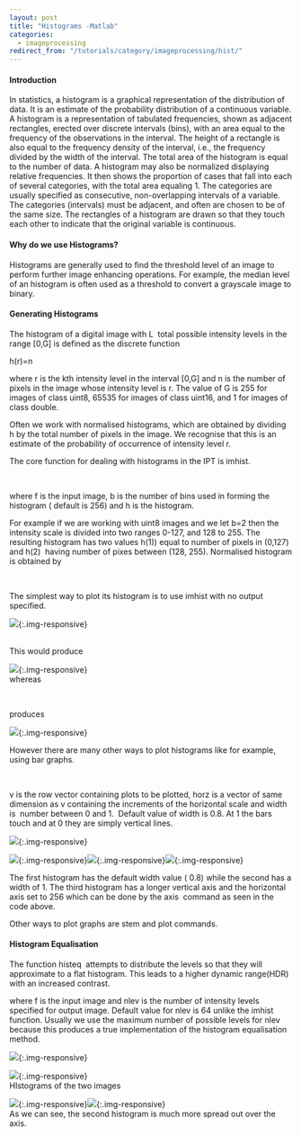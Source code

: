 ```yaml
---
layout: post
title: "Histograms -Matlab"
categories:
  - imageprocessing
redirect_from: "/tutorials/category/imageprocessing/hist/"
---
```


#### Introduction

In statistics, a histogram is a graphical representation of the distribution of data. It is an estimate of the probability distribution of a continuous variable. A histogram is a representation of tabulated frequencies, shown as adjacent rectangles, erected over discrete intervals (bins), with an area equal to the frequency of the observations in the interval. The height of a rectangle is also equal to the frequency density of the interval, i.e., the frequency divided by the width of the interval. The total area of the histogram is equal to the number of data. A histogram may also be normalized displaying relative frequencies. It then shows the proportion of cases that fall into each of several categories, with the total area equaling 1. The categories are usually specified as consecutive, non-overlapping intervals of a variable. The categories (intervals) must be adjacent, and often are chosen to be of the same size. The rectangles of a histogram are drawn so that they touch each other to indicate that the original variable is continuous.

#### Why do we use Histograms?

Histograms are generally used to find the threshold level of an image to perform further image enhancing operations. For example, the median level of an histogram is often used as a threshold to convert a grayscale image to binary.

#### Generating Histograms

The histogram of a digital image with L  total possible intensity levels in the range [0,G] is defined as the discrete function

h(r)=n

where r is the kth intensity level in the interval [0,G] and n is the number of pixels in the image whose intensity level is r. The value of G is 255 for images of class uint8, 65535 for images of class uint16, and 1 for images of class double.

Often we work with normalised histograms, which are obtained by dividing h by the total number of pixels in the image. We recognise that this is an estimate of the probability of occurrence of intensity level r.

The core function for dealing with histograms in the IPT is imhist.

 

where f is the input image, b is the number of bins used in forming the histogram ( default is 256) and h is the histogram.

  
For example if we are working with uint8 images and we let b=2 then the intensity scale is divided into two ranges 0-127, and 128 to 255. The resulting histogram has two values h(1)) equal to number of pixels in (0,127) and h(2)  having number of pixes between (128, 255). Normalised histogram is obtained by

 

The simplest way to plot its histogram is to use imhist with no output specified.

![][1]{:.img-responsive}  
 

This would produce

![][2]{:.img-responsive}  
whereas

 

produces

![][3]{:.img-responsive}

However there are many other ways to plot histograms like for example, using bar graphs.

 

v is the row vector containing plots to be plotted, horz is a vector of same dimension as v containing the increments of the horizontal scale and width is  number between 0 and 1.  Default value of width is 0.8. At 1 the bars touch and at 0 they are simply vertical lines.

![][4]{:.img-responsive}

![][5]{:.img-responsive}![][6]{:.img-responsive}![][7]{:.img-responsive}

The first histogram has the default width value ( 0.8) while the second has a width of 1. The third histogram has a longer vertical axis and the horizontal axis set to 256 which can be done by the axis  command as seen in the code above.

Other ways to plot graphs are stem and plot commands.

#### Histogram Equalisation

The function histeq  attempts to distribute the levels so that they will approximate to a flat histogram. This leads to a higher dynamic range(HDR) with an increased contrast.

where f is the input image and nlev is the number of intensity levels specified for output image. Default value for nlev is 64 unlike the imhist  function. Usually we use the maximum number of possible levels for nlev because this produces a true implementation of the histogram equalisation method.

![][8]{:.img-responsive}

![][9]{:.img-responsive}  
HIstograms of the two images

![][10]{:.img-responsive}![][11]{:.img-responsive}  
As we can see, the second histogram is much more spread out over the axis.

[1]: /img/tutorial/img_processing/hist/pic1.png
[2]: /img/tutorial/img_processing/hist/pic2.png
[3]: /img/tutorial/img_processing/hist/pic3.png
[4]: /img/tutorial/img_processing/hist/pic4.PNG
[5]: /img/tutorial/img_processing/hist/pic5.png
[6]: /img/tutorial/img_processing/hist/pic6.png
[7]: /img/tutorial/img_processing/hist/pic7.png
[8]: /img/tutorial/img_processing/hist/pic8.png
[9]: /img/tutorial/img_processing/hist/pic9.png
[10]:/img/tutorial/img_processing/hist/pic10.png 
[11]:/img/tutorial/img_processing/hist/pic11.png 

